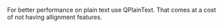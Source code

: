 For better performance on plain text use QPlainText. That comes at a cost of not having allignment features.
